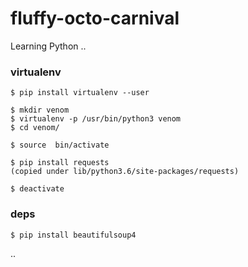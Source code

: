 # fluffy-octo-carnival
Learning Python ..

### virtualenv
```
$ pip install virtualenv --user

$ mkdir venom
$ virtualenv -p /usr/bin/python3 venom
$ cd venom/

$ source  bin/activate

$ pip install requests
(copied under lib/python3.6/site-packages/requests)

$ deactivate

```

### deps
```
$ pip install beautifulsoup4

```

..

